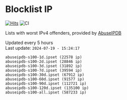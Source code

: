 # Blocklist IP

[![Hits](https://hits.seeyoufarm.com/api/count/incr/badge.svg?url=https%3A%2F%2Fgithub.com%2Fborestad%2Fblocklist-ip%2F&count_bg=%2379C83D&title_bg=%23555555&icon=&icon_color=%23E7E7E7&title=hits&edge_flat=false)](https://hits.seeyoufarm.com)  ![CI](https://img.shields.io/github/workflow/status/borestad/blocklist-ip/CI?style=flat-square)

Lists with worst IPv4 offenders, provided by [AbuseIPDB](https://www.abuseipdb.com/)

<!-- FOOTER-PLACEHOLDER -->
Updated every 5 hours<br>
Last update: `2024-07-19 - 15:24:17`
```
abuseipdb-s100-1d.ipset (22578 ip)
abuseipdb-s100-2d.ipset (28846 ip)
abuseipdb-s100-3d.ipset (31892 ip)
abuseipdb-s100-7d.ipset (39594 ip)
abuseipdb-s100-30d.ipset (67912 ip)
abuseipdb-s100-60d.ipset (91577 ip)
abuseipdb-s100-90d.ipset (112721 ip)
abuseipdb-s100-120d.ipset (135100 ip)
abuseipdb-s100-all.ipset (587233 ip)
```
